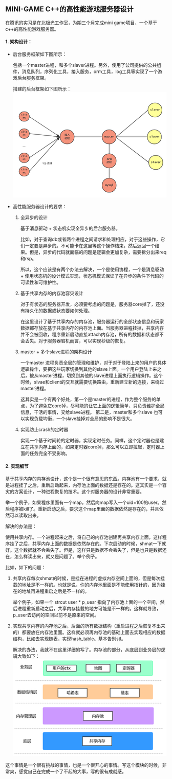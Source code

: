 ## MINI-GAME  C++的高性能游戏服务器设计

在腾讯的实习是在北极光工作室，为期三个月完成mini game项目，一个基于c++的高性能游戏服务器。

#### 1. 架构设计：

* 后台服务框架如下图所示：

    包括一个master进程，和多个slaver进程。另外，使用了公司提供的公共组件，消息队列，序列化工具，接入服务，orm工具，log工具等实现了一个游戏后台服务框架。

    搭建的后台框架如下图所示：
    ![拓扑结构](捕获.PNG)

* 高性能服务器设计的要求：

    1. 全异步的设计

        基于消息驱动 + 状态机实现全异步的后台服务器。

        比如，对于查询db或者两个进程之间请求和处理相应，对于这些操作，它们一定要是异步的。不可能卡在这里等这个操作结束，然后返回一个结果。但是，异步的代码就面临的问题是逻辑会更加复杂，需要拆分出来req和rsp。

        所以，这个应该是有两个办法去解决，一个是使用协程，一个是消息驱动 + 使用状态机的设计模式实现，状态机模式保证了在异步的条件下代码的可读性和可维护性。

    2. 基于共享内存的内存池容灾设计

        对于有状态的服务器开发，必须要考虑的问题是，服务器core掉了，还没有持久化的数据或状态要如何处理。

        在这里设计了基于共享内存的内存池，服务器运行的全部状态信息和玩家数据都存放在基于共享内存的内存池上面。当服务器进程挂掉，共享内存并不会被回收，程序重新启动直接attach内存池，所有的数据和状态都不会丢失。对于服务器宕机而言，可以实现秒级的恢复。

    3. master + 多个slave进程的架构设计

        一个master 进程负责全局的管理和维护，对于对于登陆上来的用户的具体逻辑操作，要把这些玩家切换到其他的slave上面。一个用户登陆上来之后，被从master进程，切换到其他的slave进程上面执行逻辑操作。这个时候，slvae和client的交互就需要切换路由，重新建立新的连接，来绕过master进程。

        这其实是一个有两个好处，第一个是master的进程，作为整个服务的单点，为了避免它core掉，尽可能的让它上面的逻辑简单，只负责维护全局信息，干活的事情，交给slave进程。
        第二是，master和多个slave 也可以实现负载均衡，一个slave挂掉对全局的影响不是很大。

    4. 实现防止crash的定时器

        实现一个基于时间轮的定时器，实现定时任务。同样，这个定时器也是建立在共享内存上面的，如果定时器core掉，那么可以立即拉起，定时器上面的任务完全不受影响。


#### 2. 实现细节
基于共享内存的内存池设计，这个是一个很有意思的东西。内存池有一个要求，就是进程挂了之后，重新启动起来，内存池上面的数据还是存在的。这其实是一个容灾的方案设计，一种进程恢复的技术。这个对服务器的设计非常重要。

举一个例子，如果程序里面有一个map，然后向map写入一个uid=100的user。然后程序被kill了。重新启动之后，要求这个map里面的数据依然是存在的，并且依然可以读取出来。

解决的办法是：

使用共享内存。一个进程起来之后，将自己的内存池创建再共享内存上面，这样程序挂了之后，共享内存上面的数据是依然存在的。下次启动的时候，shmat一下就好。这个数据就不会丢失了。但是，这样只是数据不会丢失了，但是也只是数据还在，怎么样读出来，就又是问题了。举个例子。

比如，如下的问题：

1. 共享内存每次shmat的时候，是挂在进程的虚拟内存空间上面的，但是每次挂载的地址是不一样的。也就是说，你的内存池里面是不能使用指针的，因为挂在的地址再进程重启之后是不一样的。

    举个例子，如果一个 strcut user * p_uesr 指向了内存池上面的一个空间，然后进程重新启动之后，共享内存挂载的地方可能是不一样的。这样就导致，p_user去访问的空间以前不是原来的空间。

2. 实现共享内存的内存池之后，后面的所有数据结构（重启进程之后恢复不出来的）都要放在内存池里面。这样就必须再内存池的基础上面去实现相应的数据结构，比如去实现链表，实现hash_table。基本告别stl。


    解决的办法，我就不在这里详细的写了。内存池的部分，从底层到业务层的逻辑大致如下：
    ![捕获2.PNG](捕获2.PNG)

这个事情是一个很有挑战的事情，也是一个很开心的事情。写这个模块的时候，非常爽，感觉自己在完成一个了不起的大事，写的很有成就感。